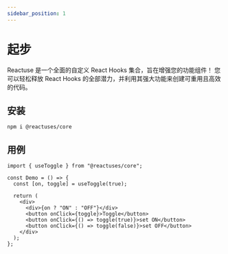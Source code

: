 ```yaml
---
sidebar_position: 1
---
```


# 起步

Reactuse 是一个全面的自定义 React Hooks 集合，旨在增强您的功能组件！ 您可以轻松释放 React Hooks 的全部潜力，并利用其强大功能来创建可重用且高效的代码。

## 安装

```shell
npm i @reactuses/core
```

## 用例

```tsx
import { useToggle } from "@reactuses/core";

const Demo = () => {
  const [on, toggle] = useToggle(true);

  return (
    <div>
      <div>{on ? "ON" : "OFF"}</div>
      <button onClick={toggle}>Toggle</button>
      <button onClick={() => toggle(true)}>set ON</button>
      <button onClick={() => toggle(false)}>set OFF</button>
    </div>
  );
};
```
